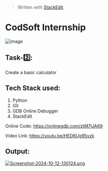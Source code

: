 ﻿


> Written with [StackEdit](https://stackedit.io/).



# CodSoft Internship

![image](https://github.com/user-attachments/assets/109326e7-60e9-462d-bd0e-a011b1ca8636)


## **Task-2️⃣:**

Create a basic calculator

## Tech Stack used:
1. Python
2. Git
3. GDB Online Debugger
4. StackEdit

Online Code: https://onlinegdb.com/ztM7lJA69

Video Link: https://youtu.be/HED6Ug95vzk

## Output:

[![Screenshot-2024-10-12-130124.png](https://i.postimg.cc/jdW5KXRd/Screenshot-2024-10-12-130124.png)](https://postimg.cc/4mgZQpKr)



